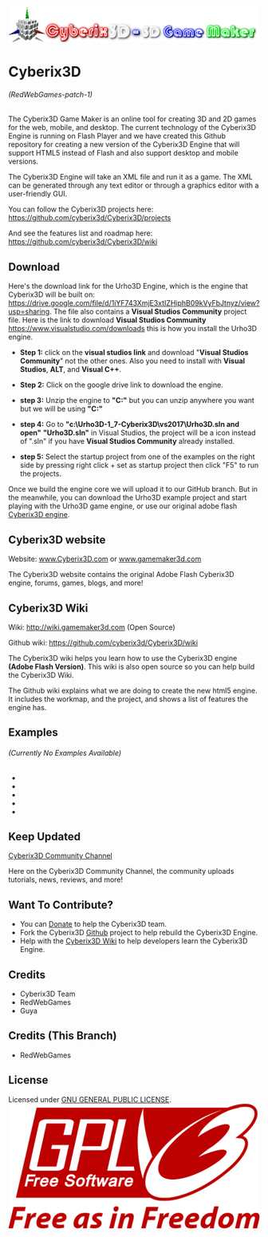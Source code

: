 ![Cyberix3D logo](https://github.com/RedWebGames/Cyberix3D/blob/RedWebGames-patch-1/Cyberix3D2.0Logo.png)
# Cyberix3D
###### (RedWebGames-patch-1)
The Cyberix3D Game Maker is an online tool for creating 3D and 2D games for the web, mobile, and desktop. The current technology of the Cyberix3D Engine is running on Flash Player and we have created this Github repository for creating a new version of the Cyberix3D Engine that will support HTML5 instead of Flash and also support desktop and mobile versions.

The Cyberix3D Engine will take an XML file and run it as a game.
The XML can be generated through any text editor or through a graphics editor with a user-friendly GUI.

You can follow the Cyberix3D projects here:
https://github.com/cyberix3d/Cyberix3D/projects

And see the features list and roadmap here:
https://github.com/cyberix3d/Cyberix3D/wiki
## Download
Here's the download link for the Urho3D Engine, which is the engine that Cyberix3D will be built on: https://drive.google.com/file/d/1iYF743XmjE3xtIZHiphB09kVyFbJtnyz/view?usp=sharing.  The file also contains a **Visual Studios Community** project file.  Here is the link to download **Visual Studios Community** https://www.visualstudio.com/downloads
this is how you install the Urho3D engine.
 * **Step 1:** click on the **visual studios link** and download "**Visual Studios Community**" not the other ones.  Also you need to install with **Visual Studios**, **ALT**, and **Visual C++**.
 
 * **Step 2:** Click on the google drive link to download the engine.
 * **step 3:** Unzip the engine to **"C:"** but you can unzip anywhere you want but we will be using **"C:"**
 * **step 4:** Go to **"c:\Urho3D-1_7-Cyberix3D\vs2017\Urho3D.sln and open"** **"Urho3D.sln"** in Visual Studios, the project will be a icon instead of ".sln" if you have **Visual Studios Community** already installed.
 
 * **step 5:** Select the startup project from one of the examples on the right side by pressing right click + set as startup project then click "F5" to run the projects.
 
Once we build the engine core we will upload it to our GitHub branch.  But in the meanwhile, you can download the Urho3D example project and start playing with the Urho3D game engine, or use our original adobe flash [Cyberix3D engine](www.gamemaker3d.com).
## Cyberix3D website
Website: www.Cyberix3D.com or www.gamemaker3d.com

The Cyberix3D website contains the original Adobe Flash Cyberix3D engine, forums, games, blogs, and more!
## Cyberix3D Wiki
Wiki: http://wiki.gamemaker3d.com (Open Source)

Github wiki: https://github.com/cyberix3d/Cyberix3D/wiki

The Cyberix3D wiki helps you learn how to use the Cyberix3D engine **(Adobe Flash Version)**.  This wiki is also open source so you can help build the Cyberix3D Wiki.

The Github wiki explains what we are doing to create the new html5 engine.  It includes the workmap, and the project, and shows a list of features the engine has.
## Examples
###### (Currently No Examples Available)
-
-
-
-
-
## Keep Updated
[Cyberix3D Community Channel](https://www.youtube.com/channel/UCyg-Q4FEaUaz5zOt75_doFw)

Here on the Cyberix3D Community Channel, the community uploads tutorials, news, reviews, and more!
## Want To Contribute?
* You can [Donate](http://www.gamemaker3d.com/donate) to help the Cyberix3D team.
* Fork the Cyberix3D [Github](https://github.com/cyberix3d/Cyberix3D) project to help rebuild the Cyberix3D Engine.
* Help with the [Cyberix3D Wiki](http://wiki.gamemaker3d.com/editor:start) to help developers learn the Cyberix3D Engine.
## Credits
- Cyberix3D Team
- RedWebGames
- Guya
## Credits (This Branch)
- RedWebGames
## License
Licensed under [GNU GENERAL PUBLIC LICENSE](https://github.com/RedWebGames/Cyberix3D/blob/master/LICENSE).
![GNU Logo](https://github.com/RedWebGames/Cyberix3D/blob/RedWebGames-patch-1/1200px-GPLv3_Logo.svg.png)
